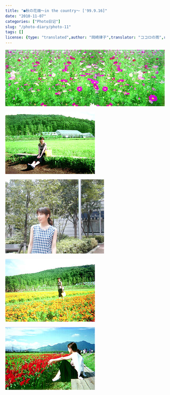 ```yaml
---
title: "●秋の花畑～in the country～ ['99.9.16]"
date: "2010-11-07"
categories: ["Photo日记"]
slug: "/photo-diary/photo-11"
tags: []
license: {type: "translated",author: "岡崎律子",translator: "ココロの雨",reproduced-url: "http://love.life.coocan.jp/photo/photo11.html",reproduced-website: "岡崎律子Book"}
---
```


![](./images/No-2b.jpg "No-2b")

![](./images/No-3.jpg "No-3")

![](./images/No-4.jpg "No-4")

![](./images/No-5.jpg "No-5")

![](./images/No-6.jpg "No-6")

